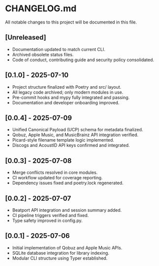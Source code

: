 # CHANGELOG.md

All notable changes to this project will be documented in this file.

## [Unreleased]
- Documentation updated to match current CLI.
- Archived obsolete status files.
- Code of conduct, contributing guide and security policy consolidated.

## [0.1.0] - 2025-07-10
- Project structure finalized with Poetry and src/ layout.
- All legacy code archived; only modern modules in use.
- Pre-commit hooks and mypy fully integrated and passing.
- Documentation and developer onboarding improved.

## [0.0.4] - 2025-07-09
- Unified Canonical Payload (UCP) schema for metadata finalized.
- Qobuz, Apple Music, and MusicBrainz API integration verified.
- Picard-style filename template logic implemented.
- Discogs and AcoustID API keys confirmed and integrated.

## [0.0.3] - 2025-07-08
- Merge conflicts resolved in core modules.
- CI workflow updated for coverage reporting.
- Dependency issues fixed and poetry.lock regenerated.

## [0.0.2] - 2025-07-07
- Beatport API integration and session summary added.
- CI pipeline triggers verified and fixed.
- Type safety improved in config.py.

## [0.0.1] - 2025-07-06
- Initial implementation of Qobuz and Apple Music APIs.
- SQLite database integration for library indexing.
- Modular CLI structure using Typer established.
